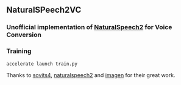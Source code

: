 ## NaturalSPeech2VC

### Unofficial implementation of <a href="https://arxiv.org/pdf/2304.09116.pdf">NaturalSpeech2</a> for Voice Conversion


### Training
```python
accelerate launch train.py
```



Thanks to <a href="https://github.com/svc-develop-team/so-vits-svc/">sovits4</a>, <a href="https://github.com/lucidrains/naturalspeech2-pytorch/">naturalspeech2</a> and <a href="https://github.com/lucidrains/imagen-pytorch">imagen</a> for their great work.
